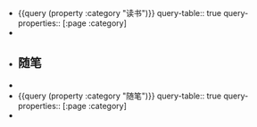 - {{query (property :category "读书")}}
  query-table:: true
  query-properties:: [:page :category]
-
- ## 随笔
-
- {{query (property :category "随笔")}}
  query-table:: true
  query-properties:: [:page :category]
-